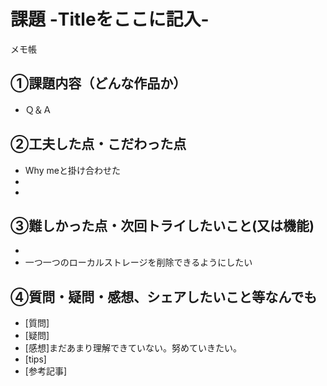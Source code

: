 # 課題 -Titleをここに記入-
メモ帳
## ①課題内容（どんな作品か）
- Ｑ＆Ａ

## ②工夫した点・こだわった点
- Why meと掛け合わせた
- 
- 

## ③難しかった点・次回トライしたいこと(又は機能)
- 
- 一つ一つのローカルストレージを削除できるようにしたい

## ④質問・疑問・感想、シェアしたいこと等なんでも
- [質問]
- [疑問]
- [感想]まだあまり理解できていない。努めていきたい。
- [tips]
- [参考記事]
